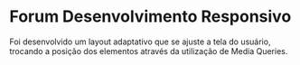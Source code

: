 # Forum Desenvolvimento Responsivo

Foi desenvolvido um layout adaptativo que se ajuste a tela do usuário, trocando a posição dos elementos através da utilização de Media Queries.

